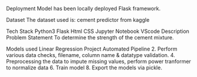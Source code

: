 Deployment
Model has been locally deployed Flask framework.

Dataset
The dataset used is: cement predictor from kaggle

Tech Stack
Python3
Flask
Html
CSS
Jupyter Notebook
VScode
Description
Problem Statement
To determine the strength of the cement mixture.

Models used
Linear Regression
Project Automated Pipeline
2. Perform various data checks, filename, column name & datatype validation.
4. Preprocessing the data to impute missing values, perform power tranformer to normalize data 
6. Train model
8. Export the models via pickle.
